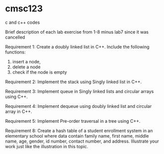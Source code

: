 # cmsc123
c and c++ codes

Brief description of each lab exercise from 1-8 minus lab7 since it was cancelled

Requirement 1:
Create a doubly linked list in C++. Include the following functions:
1. insert a node,
2. delete a node
3. check if the node is empty

Requirement 2:
Implement the stack using Singly linked list in C++.

Requirement 3:
Implement queue in Singly linked lists and circular arrays using C++.

Requirement 4:
Implement dequeue using doubly linked list and circular array in C++.

Requirement 5:
Implement Pre-order traversal in a tree using C++.

Requirement 8:
Create a hash table of a student enrollment system in an elementary school where data contain family
name, first name, middle name, age, gender, id number, contact number, and address. Illustrate your
work just like the illustration in this topic.
